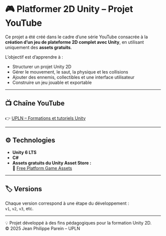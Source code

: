 # 🎮 Platformer 2D Unity – Projet YouTube

Ce projet a été créé dans le cadre d’une série YouTube consacrée à la **création d’un jeu de plateforme 2D complet avec Unity**, en utilisant uniquement des **assets gratuits**.  

L’objectif est d’apprendre à :
- Structurer un projet Unity 2D  
- Gérer le mouvement, le saut, la physique et les collisions  
- Ajouter des ennemis, collectibles et une interface utilisateur  
- Construire un jeu jouable et exportable

---

## 📺 Chaîne YouTube
👉 [UPLN – Formations et tutoriels Unity](https://www.youtube.com/playlist?list=PLVcHD3Lkf4UbDiScdBnXHu9h9PC2pLDjN)

---

## ⚙️ Technologies
- **Unity 6 LTS**  
- **C#**  
- **Assets gratuits du Unity Asset Store :**  
🎨 [Free Platform Game Assets](https://assetstore.unity.com/packages/2d/environments/free-platform-game-assets-85838)
 

---

## 🏷️ Versions
Chaque version correspond à une étape du développement :  
`v1`, `v2`, `v3`, etc.

---

💡 Projet développé à des fins pédagogiques pour la formation Unity 2D.  
© 2025 Jean Philippe Parein – UPLN


